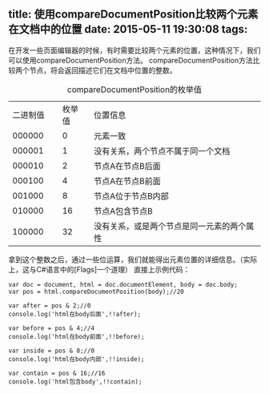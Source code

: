 title: 使用compareDocumentPosition比较两个元素在文档中的位置
date: 2015-05-11 19:30:08
tags:
---

在开发一些页面编辑器的时候，有时需要比较两个元素的位置，这种情况下，我们可以使用compareDocumentPosition方法。
compareDocumentPosition方法比较两个节点，将会返回描述它们在文档中位置的整数。
<table><caption>compareDocumentPosition的枚举值</caption><tbody><tr><td>二进制值</td><td>枚举值</td><td>位置信息</td></tr><tr><td>000000&nbsp;&nbsp;&nbsp;&nbsp;&nbsp;</td><td>0</td><td>元素一致</td></tr><tr><td>000001&nbsp;&nbsp;&nbsp;&nbsp;&nbsp;</td><td>1</td><td>没有关系，两个节点不属于同一个文档&nbsp;</td></tr><tr><td>000010&nbsp;&nbsp;&nbsp;&nbsp;&nbsp;</td><td>2</td><td>节点A在节点B后面&nbsp;</td></tr><tr><td>000100&nbsp;&nbsp;&nbsp;&nbsp;&nbsp;</td><td>4</td><td>节点A在节点B前面&nbsp;</td></tr><tr><td>001000&nbsp;&nbsp;&nbsp;&nbsp;&nbsp;</td><td>8</td><td>节点A位于节点B内部</td></tr><tr><td>010000&nbsp;&nbsp;&nbsp;&nbsp;&nbsp;</td><td>16</td><td>节点A包含节点B&nbsp;</td></tr><tr><td>100000&nbsp;&nbsp;&nbsp;&nbsp;&nbsp;</td><td>32</td><td>没有关系，或是两个节点是同一元素的两个属性</td></tr></tbody></table>
拿到这个整数之后，通过一些位运算，我们就能得出元素位置的详细信息。（实际上，这与C#语言中的[Flags]一个道理）
直接上示例代码：

    var doc = document, html = doc.documentElement, body = doc.body;
    var pos = html.compareDocumentPosition(body);//20

    var after = pos & 2;//0
    console.log('html在body后面',!!after);

    var before = pos & 4;//4
    console.log('html在body前面',!!before);

    var inside = pos & 8;//0
    console.log('html在body内部',!!inside);

    var contain = pos & 16;//16
    console.log('html包含body',!!contain);